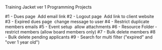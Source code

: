 Training Jacket ver 1 Programming Projects

#1 - Dues page ­ Add email link
#2 - Logout page ­ Add link to client website
#3 - Expired dues page ­ change message to user
#4 - Restrict duplicate members emails
#5 - Event setup ­ allow attachments
#6 - Resource Folder ­ restrict members (allow board members only)
#7 - Bulk delete members
#8 - Bulk delete pending applicants
#9 - Search for multi filter ("expired" and "over 1 year old")
